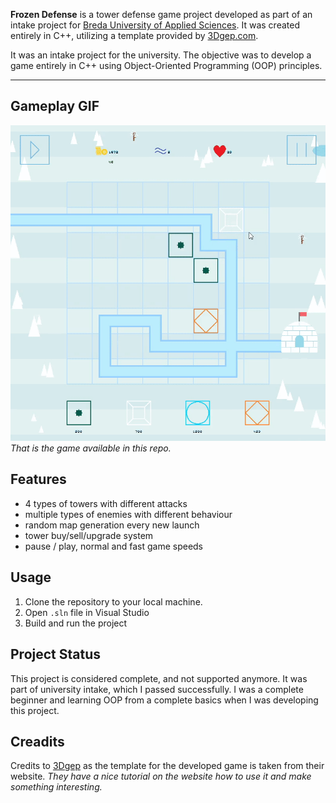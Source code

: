 **Frozen Defense** is a tower defense game project developed as part of an intake project for [Breda University of Applied Sciences](https://www.buas.nl/). It was created entirely in C++, utilizing a template provided by [3Dgep.com](https://www.3dgep.com/cpp-fast-track-2-template/).

It was an intake project for the university. The objective was to develop a game entirely in C++ using Object-Oriented Programming (OOP) principles.

___

## Gameplay GIF

![Random gameplay GIF](/github/gameplay1.gif)
*That is the game available in this repo.*

## Features

- 4 types of towers with different attacks
- multiple types of enemies with different behaviour
- random map generation every new launch
- tower buy/sell/upgrade system
- pause / play, normal and fast game speeds

## Usage

1. Clone the repository to your local machine.
2. Open `.sln` file in Visual Studio
3. Build and run the project

## Project Status

This project is considered complete, and not supported anymore. It was part of university intake, which I passed successfully.
I was a complete beginner and learning OOP from a complete basics when I was developing this project.

## Creadits

Credits to [3Dgep](https://www.3dgep.com/cpp-fast-track-2-template/) as the template for the developed game is taken from their website.
*They have a nice tutorial on the website how to use it and make something interesting.*
